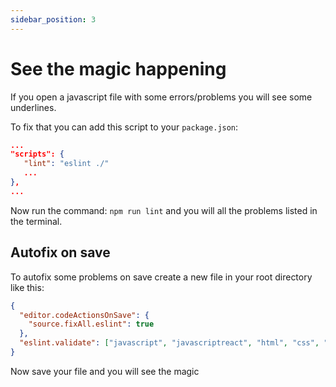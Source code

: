 ```yaml
---
sidebar_position: 3
---
```


# See the magic happening

If you open a javascript file with some errors/problems you will see some underlines.

To fix that you can add this script to your `package.json`:

```json
...
"scripts": {
   "lint": "eslint ./"
   ...
},
...
```

Now run the command: `npm run lint` and you will all the problems listed in the terminal.

## Autofix on save

To autofix some problems on save create a new file in your root directory like this:

```json title=".vscode/settings.json" showLineNumbers
{
  "editor.codeActionsOnSave": {
    "source.fixAll.eslint": true
  },
  "eslint.validate": ["javascript", "javascriptreact", "html", "css", "scss"]
}
```

Now save your file and you will see the magic
